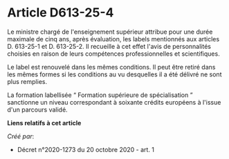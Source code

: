 # Article D613-25-4

Le ministre chargé de l'enseignement supérieur attribue pour une durée maximale de cinq ans, après évaluation, les labels
mentionnés aux articles D. 613-25-1 et D. 613-25-2. Il recueille à cet effet l'avis de personnalités choisies en raison de
leurs compétences professionnelles et scientifiques.

Le label est renouvelé dans les mêmes conditions. Il peut être retiré dans les mêmes formes si les conditions au vu
desquelles il a été délivré ne sont plus remplies.

La formation labellisée “ Formation supérieure de spécialisation ” sanctionne un niveau correspondant à soixante crédits
européens à l'issue d'un parcours validé.

**Liens relatifs à cet article**

_Créé par_:

  - Décret n°2020-1273 du 20 octobre 2020 - art. 1
